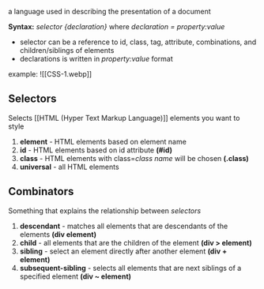 a language used in describing the presentation of a document

**Syntax:** *selector {declaration}* where *declaration = property:value* 
- selector can be a reference to id, class, tag, attribute, combinations, and children/siblings of elements
- declarations is written in *property:value* format

example:
![[CSS-1.webp]]
## Selectors
Selects [[HTML (Hyper Text Markup Language)]] elements you want to style
1. **element** - HTML elements based on element name
2. **id** - HTML elements based on id attribute **(#id)** 
3. **class** - HTML elements with class=*class name* will be chosen **(.class)**
4. **universal** - all HTML elements

##  Combinators
Something that explains the relationship between *selectors*
1. **descendant** - matches all elements that are descendants of the elements **(div element)**
2. **child** - all elements that are the children of the element **(div > element)**
3. **sibling** - select an element directly after another element **(div + element)**
4. **subsequent-sibling** - selects all elements that are next siblings of a specified element **(div ~ element)**